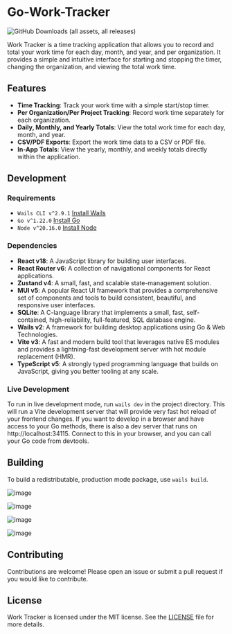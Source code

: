 # Go-Work-Tracker

![GitHub Downloads (all assets, all releases)](https://img.shields.io/github/downloads/theBGuy/go-work-tracker/total?style=for-the-badge)

Work Tracker is a time tracking application that allows you to record and total your work time for each day, month, and year, and per organization. It provides a simple and intuitive interface for starting and stopping the timer, changing the organization, and viewing the total work time.

## Features

- **Time Tracking**: Track your work time with a simple start/stop timer.
- **Per Organization/Per Project Tracking**: Record work time separately for each organization.
- **Daily, Monthly, and Yearly Totals**: View the total work time for each day, month, and year.
- **CSV/PDF Exports**: Export the work time data to a CSV or PDF file.
- **In-App Totals**: View the yearly, monthly, and weekly totals directly within the application.

## Development

### Requirements

- `Wails CLI v^2.9.1` [Install Wails](https://wails.io/docs/gettingstarted/installation)
- `Go v^1.22.0` [Install Go](https://go.dev/doc/install)
- `Node v^20.16.0` [Install Node](https://nodejs.org/en/download/current)

### Dependencies

- **React v18**: A JavaScript library for building user interfaces.
- **React Router v6**: A collection of navigational components for React applications.
- **Zustand v4**: A small, fast, and scalable state-management solution.
- **MUI v5**: A popular React UI framework that provides a comprehensive set of components and tools to build consistent, beautiful, and responsive user interfaces.
- **SQLite**: A C-language library that implements a small, fast, self-contained, high-reliability, full-featured, SQL database engine.
- **Wails v2**: A framework for building desktop applications using Go & Web Technologies.
- **Vite v3**: A fast and modern build tool that leverages native ES modules and provides a lightning-fast development server with hot module replacement (HMR).
- **TypeScript v5**: A strongly typed programming language that builds on JavaScript, giving you better tooling at any scale.

### Live Development

To run in live development mode, run `wails dev` in the project directory. This will run a Vite development
server that will provide very fast hot reload of your frontend changes. If you want to develop in a browser
and have access to your Go methods, there is also a dev server that runs on http://localhost:34115. Connect
to this in your browser, and you can call your Go code from devtools.

## Building

To build a redistributable, production mode package, use `wails build`.

![image](https://github.com/user-attachments/assets/62dcff1f-fa0d-4b08-b493-388dedfe3b99)

![image](https://github.com/user-attachments/assets/37fd7b5b-aa49-4b19-b655-f0a04c4513e9)

![image](https://github.com/user-attachments/assets/76bd87ee-e823-4faf-9e3d-33e2cb5f8910)

![image](https://github.com/user-attachments/assets/c4c30f1c-f16a-4ee7-96c7-a044b43820ab)

## Contributing

Contributions are welcome! Please open an issue or submit a pull request if you would like to contribute.

## License

Work Tracker is licensed under the MIT license. See the [LICENSE](LICENSE) file for more details.
